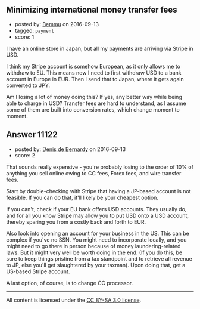 ## Minimizing international money transfer fees

- posted by: [Bemmu](https://stackexchange.com/users/5090/bemmu) on 2016-09-13
- tagged: `payment`
- score: 1

I have an online store in Japan, but all my payments are arriving via Stripe in USD. 

I think my Stripe account is somehow European, as it only allows me to withdraw to EU. This means now I need to first withdraw USD to a bank account in Europe in EUR. Then I send that to Japan, where it gets again converted to JPY.

Am I losing a lot of money doing this? If yes, any better way while being able to charge in USD? Transfer fees are hard to understand, as I assume some of them are built into conversion rates, which change moment to moment.



## Answer 11122

- posted by: [Denis de Bernardy](https://stackexchange.com/users/182468/denis-de-bernardy) on 2016-09-13
- score: 2

That sounds really expensive - you're probably losing to the order of 10% of anything you sell online owing to CC fees, Forex fees, and wire transfer fees.

Start by double-checking with Stripe that having a JP-based account is not feasible. If you can do that, it'll likely be your cheapest option.

If you can't, check if your EU bank offers USD accounts. They usually do, and for all you know Stripe may allow you to put USD onto a USD account, thereby sparing you from a costly back and forth to EUR.

Also look into opening an account for your business in the US. This can be complex if you've no SSN. You might need to incorporate locally, and you might need to go there in person because of money laundering-related laws. But it might very well be worth doing in the end. (If you do this, be sure to keep things pristine from a tax standpoint and to retrieve all revenue to JP, else you'll get slaughtered by your taxman). Upon doing that, get a US-based Stripe account.

A last option, of course, is to change CC processor.



---

All content is licensed under the [CC BY-SA 3.0 license](https://creativecommons.org/licenses/by-sa/3.0/).
